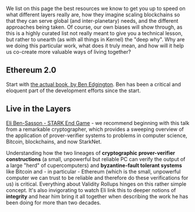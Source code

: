 We list on this page the best resources we know to get you up to speed on what different layers really are, how they imagine scaling blockchains so that they can serve global (and inter-planetary) needs, and the different approaches being taken. Of course, our own biases will show through, as this is a highly curated list not really meant to give you a technical lesson, but rather to unearth (as with all things in Kernel) the "deep why". Why are we doing this particular work, what does it truly mean, and how will it help us co-create more valuable ways of living together?

## Ethereum 2.0

Start with [the actual book, by Ben Edgington](https://eth2book.info/latest/). Ben has been a critical and eloquent part of the development efforts since the start.

### 

## Live in the Layers

[Eli Ben-Sasson - STARK End Game](https://www.youtube.com/watch?v=Y1L0CJmhQvc ) - we recommend beginning with this talk from a remarkable cryptographer, which provides a sweeping overview of the application of prover-verifier systems to problems in computer science, Bitcoin, blockchains, and now StarkNet. 

Understanding how the two lineages of **cryptographic prover-verifier constructions** (a small, unpowerful but reliable PC can verify the output of a large "herd" of cupercomputers) and **byzantine-fault tolerant systems** like Bitcoin and - in particular - Ethereum (which is the small, unpowerful computer we can trust to be reliable and therefore do these verifications for us) is critical. Everything about Validity Rollups hinges on this rather simple concept. It's also invigorating to watch Eli link this to deeper notions of **integrity** and hear him bring it all together when describing the work he has been doing for more than two decades.